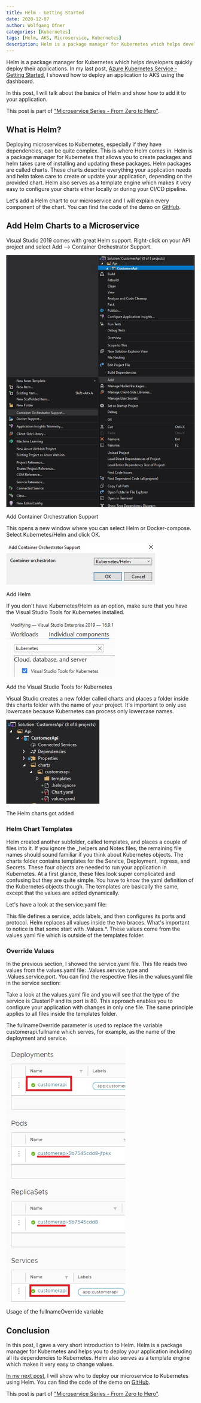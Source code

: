 ```yaml
---
title: Helm - Getting Started
date: 2020-12-07
author: Wolfgang Ofner
categories: [Kubernetes]
tags: [Helm, AKS, Microservice, Kubernetes]
description: Helm is a package manager for Kubernetes which helps developers quickly deploy their application to bare metal Kubernetes or a cloud-managed version like AKS.
---
```


Helm is a package manager for Kubernetes which helps developers quickly deploy their applications. In my last post, [Azure Kubernetes Service - Getting Started](/azure-kubernetes-service-getting-started), I showed how to deploy an application to AKS using the dashboard.

In this post, I will talk about the basics of Helm and show how to add it to your application.

This post is part of ["Microservice Series - From Zero to Hero"](/microservice-series-from-zero-to-hero).

## What is Helm?
Deploying microservices to Kubernetes, especially if they have dependencies, can be quite complex. This is where Helm comes in. Helm is a package manager for Kubernetes that allows you to create packages and helm takes care of installing and updating these packages. 
Helm packages are called charts. These charts describe everything your application needs and helm takes care to create or update your application, depending on the provided chart. Helm also serves as a template engine which makes it very easy to configure your charts either locally or during your CI/CD pipeline. 

Let's add a Helm chart to our microservice and I will explain every component of the chart. You can find the code of the demo on <a href="https://github.com/WolfgangOfner/MicroserviceDemo" target="_blank" rel="noopener noreferrer">GitHub</a>.

## Add Helm Charts to a Microservice
Visual Studio 2019 comes with great Helm support. Right-click on your API project and select Add --> Container Orchestrator Support.

<div class="col-12 col-sm-10 aligncenter">
  <a href="/assets/img/posts/2020/12/Add-Container-Orchestration-Support.jpg"><img loading="lazy" src="/assets/img/posts/2020/12/Add-Container-Orchestration-Support.jpg" alt="Add Container Orchestration Support" /></a>
  
  <p>
    Add Container Orchestration Support
  </p>
</div>

This opens a new window where you can select Helm or Docker-compose. Select Kubernetes/Helm and click OK.

<div class="col-12 col-sm-10 aligncenter">
  <a href="/assets/img/posts/2020/12/Add-Helm.jpg"><img loading="lazy" src="/assets/img/posts/2020/12/Add-Helm.jpg" alt="Add Helm" /></a>
  
  <p>
    Add Helm
  </p>
</div>

If you don't have Kubernetes/Helm as an option, make sure that you have the Visual Studio Tools for Kubernetes installed.

<div class="col-12 col-sm-10 aligncenter">
  <a href="/assets/img/posts/2020/12/Add-the-Visual-Studio-Tools-for-Kubernetes.jpg"><img loading="lazy" src="/assets/img/posts/2020/12/Add-the-Visual-Studio-Tools-for-Kubernetes.jpg" alt="Add the Visual Studio Tools for Kubernetes" /></a>
  
  <p>
    Add the Visual Studio Tools for Kubernetes
  </p>
</div>

Visual Studio creates a new folder called charts and places a folder inside this charts folder with the name of your project. It's important to only use lowercase because Kubernetes can process only lowercase names.

<div class="col-12 col-sm-10 aligncenter">
  <a href="/assets/img/posts/2020/12/The-Helm-charts-got-added.jpg"><img loading="lazy" src="/assets/img/posts/2020/12/The-Helm-charts-got-added.jpg" alt="The Helm charts got added" /></a>
  
  <p>
    The Helm charts got added
  </p>
</div>

### Helm Chart Templates
Helm created another subfolder, called templates, and places a couple of files into it. If you ignore the _helpers and Notes files, the remaining file names should sound familiar if you think about Kubernetes objects. The charts folder contains templates for the Service, Deployment, Ingress, and Secrets. These four objects are needed to run your application in Kubernetes. At a first glance, these files look super complicated and confusing but they are quite simple. You have to know the yaml definition of the Kubernetes objects though. The templates are basically the same, except that the values are added dynamically. 

Let's have a look at the service.yaml file:

<script src="https://gist.github.com/WolfgangOfner/2bba2c1972a01292ae46ffdfd03b5491.js"></script>

This file defines a service, adds labels, and then configures its ports and protocol. Helm replaces all values inside the two braces. What's important to notice is that some start with .Values.*. These values come from the values.yaml file which is outside of the templates folder.

### Override Values

In the previous section, I showed the service.yaml file. This file reads two values from the values.yaml file: .Values.service.type and .Values.service.port. You can find the respective files in the values.yaml file in the service section:

<script src="https://gist.github.com/WolfgangOfner/d5e8cd1756a5167ca724bcefec185a2a.js"></script>

Take a look at the values.yaml file and you will see that the type of the service is ClusterIP and its port is 80. This approach enables you to configure your application with changes in only one file. The same principle applies to all files inside the templates folder. 

The fullnameOverride parameter is used to replace the variable customerapi.fullname which serves, for example, as the name of the deployment and service.

<div class="col-12 col-sm-10 aligncenter">
  <a href="/assets/img/posts/2020/12/Usage-of-the-fullnameOverride-variable.jpg"><img loading="lazy" src="/assets/img/posts/2020/12/Usage-of-the-fullnameOverride-variable.jpg" alt="Usage of the fullnameOverride variable" /></a>
  
  <p>
    Usage of the fullnameOverride variable
  </p>
</div>

## Conclusion
In this post, I gave a very short introduction to Helm. Helm is a package manager for Kubernetes and helps you to deploy your application including all its dependencies to Kubernetes. Helm also serves as a template engine which makes it very easy to change values.
 
[In my next post](/deploy-kubernetes-using-helm), I will show who to deploy our microservice to Kubernetes using Helm. You can find the code of the demo on <a href="https://github.com/WolfgangOfner/MicroserviceDemo" target="_blank" rel="noopener noreferrer">GitHub</a>.

This post is part of ["Microservice Series - From Zero to Hero"](/microservice-series-from-zero-to-hero).